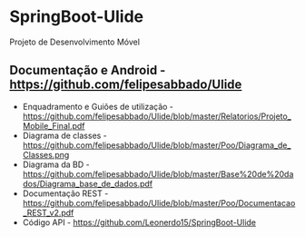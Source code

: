 # SpringBoot-Ulide
Projeto de Desenvolvimento Móvel

## Documentação e Android - https://github.com/felipesabbado/Ulide

- Enquadramento e Guiões de utilização - https://github.com/felipesabbado/Ulide/blob/master/Relatorios/Projeto_Mobile_Final.pdf
- Diagrama de classes - https://github.com/felipesabbado/Ulide/blob/master/Poo/Diagrama_de_Classes.png
- Diagrama da BD - https://github.com/felipesabbado/Ulide/blob/master/Base%20de%20dados/Diagrama_base_de_dados.pdf
- Documentação REST - https://github.com/felipesabbado/Ulide/blob/master/Poo/Documentacao_REST_v2.pdf
- Código API - https://github.com/Leonerdo15/SpringBoot-Ulide
